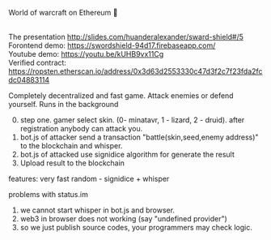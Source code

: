 World of warcraft on Ethereum :slightly_smiling_face:
<Br><Br>

The presentation http://slides.com/huanderalexander/sward-shield#/5 <Br>
Forontend demo: https://swordshield-94d17.firebaseapp.com/<Br>
Youtube demo: https://youtu.be/kUHB9vx11Cg<Br>
Verified contract: https://ropsten.etherscan.io/address/0x3d63d2553330c47d3f2c7f23fda2fcdc04883114

Completely decentralized and fast game. Attack enemies or defend yourself. Runs in the background

0. step one. gamer select skin. (0- minatavr, 1 - lizard, 2 - druid). after registration anybody can attack you.
1. bot.js of attacker send a transaction "battle(skin,seed,enemy address)" to the blockchain and whisper.
3. bot.js of attacked use signidice algorithm for generate the result
4. Upload result to the blockchain 

features:
very fast random - signidice + whisper

problems with status.im
1) we cannot start whisper in bot.js and browser.
2) web3 in browser does not working (say "undefined provider")
3) so we just publish source codes, your programmers may check logic. 
